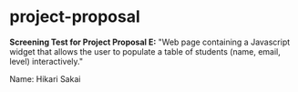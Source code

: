 # project-proposal
**Screening Test for Project Proposal E:**
"Web page containing a Javascript widget that allows the user to populate a table
of students (name, email, level) interactively."

Name: Hikari Sakai

